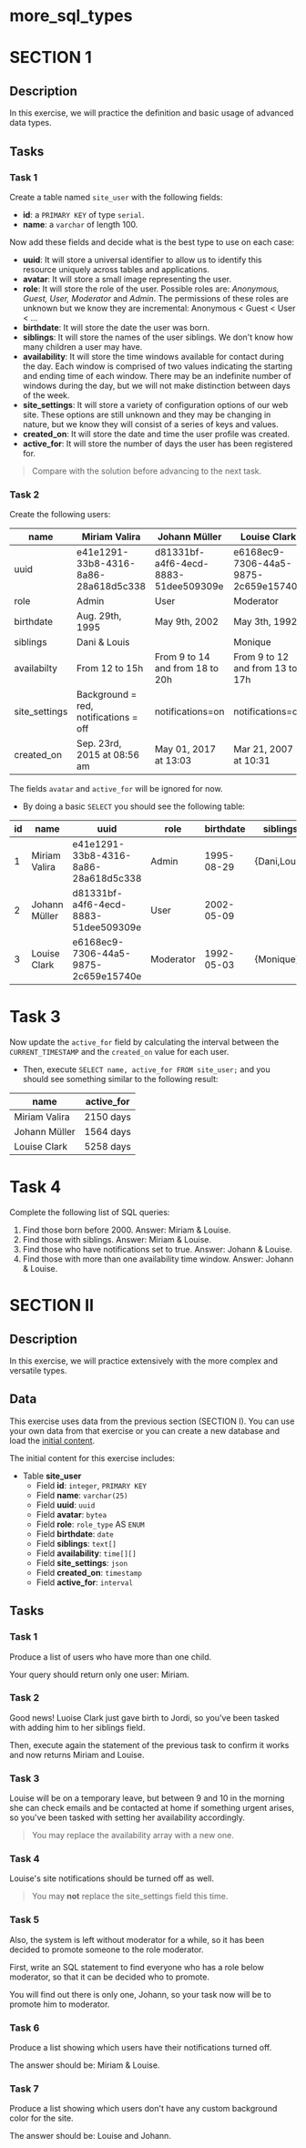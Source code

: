 # more_sql_types

# SECTION 1

## Description

In this exercise, we will practice the definition and basic usage of advanced data types.

##

## Tasks

###

### Task 1

Create a table named `site_user` with the following fields:

- **id**: a `PRIMARY KEY` of type `serial`.
- **name**: a `varchar` of length 100.

Now add these fields and decide what is the best type to use on each case:

- **uuid**: It will store a universal identifier to allow us to identify this resource uniquely across tables and applications.
- **avatar**: It will store a small image representing the user.
- **role**: It will store the role of the user. Possible roles are: *Anonymous, Guest, User, Moderator* and *Admin*. The permissions of these roles are unknown but we know they are incremental: Anonymous < Guest < User < ...
- **birthdate**: It will store the date the user was born.
- **siblings**: It will store the names of the user siblings. We don't know how many children a user may have.
- **availability**: It will store the time windows available for contact during the day. Each window is comprised of two values indicating the starting and ending time of each window. There may be an indefinite number of windows during the day, but we will not make distinction between days of the week.
- **site_settings**: It will store a variety of configuration options of our web site. These options are still unknown and they may be changing in nature, but we know they will consist of a series of keys and values.
- **created_on**: It will store the date and time the user profile was created.
- **active_for**: It will store the number of days the user has been registered for.

> Compare with the solution before advancing to the next task.

###

### Task 2

Create the following users:

| name          | Miriam Valira                         | Johann Müller                         | Louise Clark                         |
|---------------|---------------------------------------|--------------------------------------|--------------------------------------|
| uuid          | e41e1291-33b8-4316-8a86-28a618d5c338  | d81331bf-a4f6-4ecd-8883-51dee509309e | e6168ec9-7306-44a5-9875-2c659e15740e |
| role          | Admin                                 | User                                 | Moderator                            |
| birthdate     | Aug. 29th, 1995                       | May 9th, 2002                        | May 3th, 1992                        |
| siblings      | Dani & Louis                          |                                      | Monique                              |
| availabilty   | From 12 to 15h                        | From 9 to 14 and from 18 to 20h      | From 9 to 12 and from 13 to 17h      |
| site_settings | Background = red, notifications = off | notifications=on                     | notifications=on                     |
| created_on    | Sep. 23rd, 2015 at 08:56 am           | May 01, 2017 at 13:03                | Mar 21, 2007 at 10:31                |

The fields `avatar` and `active_for` will be ignored for now.

- By doing a basic `SELECT` you should see the following table:

| id | name          | uuid                                 | role      | birthdate  | siblings     | availability                              | site_settings                                 | created_on        |
|----|---------------|--------------------------------------|-----------|------------|--------------|-------------------------------------------|-----------------------------------------------|-------------------|
| 1  | Miriam Valira | e41e1291-33b8-4316-8a86-28a618d5c338 | Admin     | 1995-08-29 | {Dani,Louis} | {{12:00:00,15:00:00}}                     | {"background": "red", "notifications": false} | 09/23/15 08:56 AM |
| 2  | Johann Müller  | d81331bf-a4f6-4ecd-8883-51dee509309e | User      | 2002-05-09 |              | {{09:00:00,14:00:00},{18:00:00,20:00:00}} | {"notifications": true}                       | 05/01/17 01:03 PM |
| 3  | Louise Clark  | e6168ec9-7306-44a5-9875-2c659e15740e | Moderator | 1992-05-03 | {Monique}    | {{09:00:00,12:00:00},{13:00:00,17:00:00}} | {"notifications": true}                       | 03/21/07 10:31 AM |

# Task 3

Now update the `active_for` field by calculating the interval between the `CURRENT_TIMESTAMP` and the `created_on` value for each user.

- Then, execute `SELECT name, active_for FROM site_user;` and you should see something similar to the following result:

| name          | active_for |
|---------------|------------|
| Miriam Valira | 2150 days  |
| Johann Müller | 1564 days  |
| Louise Clark  | 5258 days  |

# Task 4

Complete the following list of SQL queries:

1. Find those born before 2000. Answer: Miriam & Louise.
2. Find those with siblings. Answer: Miriam & Louise.
3. Find those who have notifications set to true. Answer: Johann & Louise.
4. Find those with more than one availability time window. Answer: Johann & Louise.


# SECTION II

## Description

In this exercise, we will practice extensively with the more complex and versatile types.

## Data

This exercise uses data from the previous section (SECTION I). You can use your own data from that exercise or you can create a new database and load the [initial content](src/data/initial.sql).

The initial content for this exercise includes:

- Table **site_user**
  - Field **id**: `integer`, `PRIMARY KEY`
  - Field **name**: `varchar(25)`
  - Field **uuid**: `uuid`
  - Field **avatar**: `bytea`
  - Field **role**: `role_type` AS `ENUM`
  - Field **birthdate**: `date`
  - Field **siblings**: `text[]`
  - Field **availability**: `time[][]`
  - Field **site_settings**: `json`
  - Field **created_on**: `timestamp`
  - Field **active_for**: `interval`

##

## Tasks

###

### Task 1

Produce a list of users who have more than one child.

Your query should return only one user: Miriam.

### Task 2

Good news! Luoise Clark just gave birth to Jordi, so you've been tasked with adding him to her siblings field.

Then, execute again the statement of the previous task to confirm it works and now returns Miriam and Louise.

### Task 3

Louise will be on a temporary leave, but between 9 and 10 in the morning she can check emails and be contacted at home if something urgent arises, so you've been tasked with setting her availability accordingly.

> You may replace the availability array with a new one.

### Task 4

Louise's site notifications should be turned off as well.

> You may **not** replace the site_settings field this time.

### Task 5

Also, the system is left without moderator for a while, so it has been decided to promote someone to the role moderator.

First, write an SQL statement to find everyone who has a role below moderator, so that it can be decided who to promote.

You will find out there is only one, Johann, so your task now will be to promote him to moderator.

### Task 6

Produce a list showing which users have their notifications turned off.

The answer should be: Miriam & Louise.

### Task 7

Produce a list showing which users don't have any custom background color for the site.

The answer should be: Louise and Johann.
